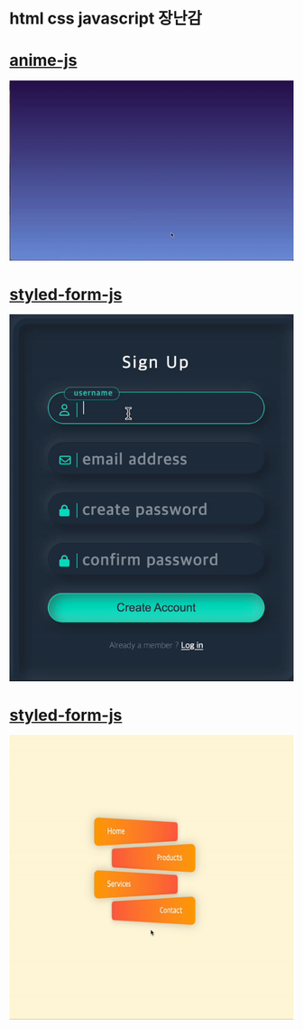 # html css javascript 장난감

# [anime-js](./anime-js)

<img src='./anime-js/result.gif' />

# [styled-form-js](./styled-form)

<img src='./styled-form/form_result.gif' />

# [styled-form-js](./styled-form)

<img src='./gradient-button-css/gradient-button.gif' />
